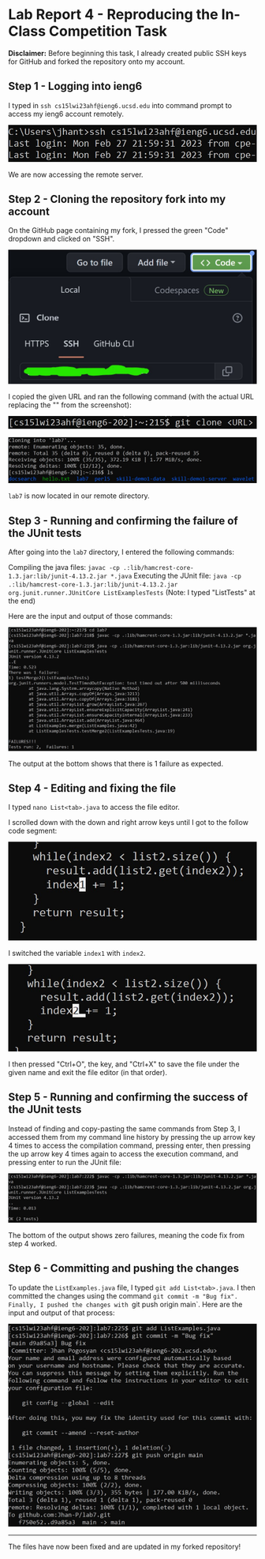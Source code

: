 # Lab Report 4 - Reproducing the In-Class Competition Task

__Disclaimer:__ Before beginning this task, I already created public SSH keys for GitHub and forked the repository onto my account.

## Step 1 - Logging into ieng6

I typed in ``ssh cs15lwi23ahf@ieng6.ucsd.edu`` into command prompt to access my ieng6 account remotely.

![Image](1.jpg)

We are now accessing the remote server.

## Step 2 - Cloning the repository fork into my account

On the GitHub page containing my fork, I pressed the green "Code" dropdown and clicked on "SSH".

![Image](2.jpg)

I copied the given URL and ran the following command (with the actual URL replacing the "<URL>" from the screenshot):

![Image](3.jpg)

![Image](4.jpg)

`lab7` is now located in our remote directory.

## Step 3 - Running and confirming the failure of the JUnit tests

After going into the `lab7` directory, I entered the following commands:

Compiling the java files: `javac -cp .:lib/hamcrest-core-1.3.jar:lib/junit-4.13.2.jar *.java`
Executing the JUnit file: `java -cp .:lib/hamcrest-core-1.3.jar:lib/junit-4.13.2.jar org.junit.runner.JUnitCore ListExamplesTests` 
(Note: I typed "List<tab>Tests" at the end)

Here are the input and output of those commands:

![Image](5.jpg)

The output at the bottom shows that there is 1 failure as expected.

## Step 4 - Editing and fixing the file

I typed `nano List<tab>.java` to access the file editor.

I scrolled down with the down and right arrow keys until I got to the follow code segment:

![Image](6.jpg)

I switched the variable `index1` with `index2`.

![Image](7.jpg)

I then pressed "Ctrl+O", the <enter> key, and "Ctrl+X" to save the file under the given name and exit the file editor (in that order).

## Step 5 - Running and confirming the success of the JUnit tests

Instead of finding and copy-pasting the same commands from Step 3, I accessed them from my command line history by pressing the up arrow key 4 times to access the compilation command, pressing enter, then pressing the up arrow key 4 times again to access the execution command, and pressing enter to run the JUnit file:

![Image](8.jpg)

The bottom of the output shows zero failures, meaning the code fix from step 4 worked.

## Step 6 - Committing and pushing the changes

To update the `ListExamples.java` file, I typed `git add List<tab>.java`. I then committed the changes using the command `git commit -m "Bug fix". Finally, I pushed the changes with `git push origin main`. Here are the input and output of that process:

![Image](9.jpg)

________________________________________________________________________________________________
The files have now been fixed and are updated in my forked repository!
